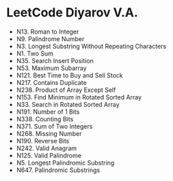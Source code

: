 # LeetCode Diyarov V.A.

- N13. Roman to Integer
- N9. Palindrome Number
- N3. Longest Substring Without Repeating Characters
- N1. Two Sum
- N35. Search Insert Position
- N53. Maximum Subarray
- N121. Best Time to Buy and Sell Stock
- N217. Contains Duplicate
- N238. Product of Array Except Self
- N153. Find Minimum in Rotated Sorted Array
- N33. Search in Rotated Sorted Array
- N191. Number of 1 Bits
- N338. Counting Bits
- N371. Sum of Two Integers
- N268. Missing Number
- N190. Reverse Bits
- N242. Valid Anagram
- N125. Valid Palindrome
- N5. Longest Palindromic Substring
- N647. Palindromic Substrings